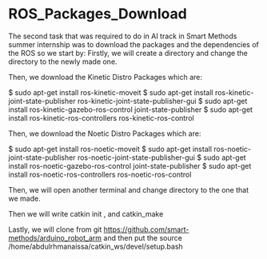 # ROS_Packages_Download

The second task that was required to do in AI track in Smart Methods summer internship was to download the packages and the dependencies of the ROS so we start by:
Firstly, we will create a directory and change the directory to the newly made one.

Then, we download the Kinetic Distro Packages which are:

$ sudo apt-get install ros-kinetic-moveit
$ sudo apt-get install ros-kinetic-joint-state-publisher ros-kinetic-joint-state-publisher-gui
$ sudo apt-get install ros-kinetic-gazebo-ros-control joint-state-publisher
$ sudo apt-get install ros-kinetic-ros-controllers ros-kinetic-ros-control

Then, we download the Noetic Distro Packages which are:

$ sudo apt-get install ros-noetic-moveit
$ sudo apt-get install ros-noetic-joint-state-publisher ros-noetic-joint-state-publisher-gui
$ sudo apt-get install ros-noetic-gazebo-ros-control joint-state-publisher
$ sudo apt-get install ros-noetic-ros-controllers ros-noetic-ros-control

Then, we will open another terminal and change directory to the one that we made.

Then we will write catkin init , and catkin_make

Lastly, we will clone from git https://github.com/smart-methods/arduino_robot_arm and then put the source /home/abdulrhmanaissa/catkin_ws/devel/setup.bash
